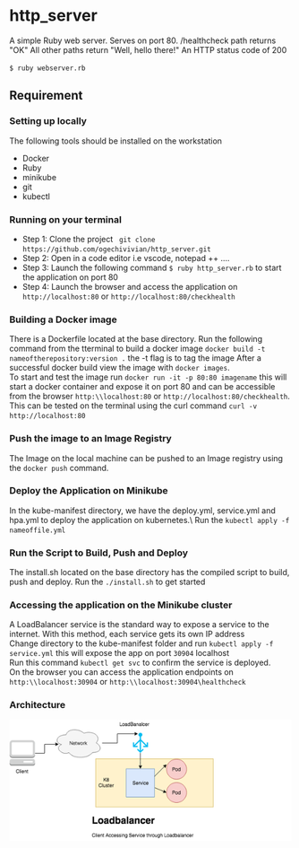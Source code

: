 # http_server
A simple Ruby web server.
Serves on port 80.
/healthcheck path returns "OK"
All other paths return "Well, hello there!"
An HTTP status code of 200

`$ ruby webserver.rb`

## Requirement
### Setting up locally 
The following tools should be installed on the workstation
* Docker
* Ruby
* minikube
* git
* kubectl

### Running on your terminal

* Step 1: Clone the project ` git clone https://github.com/ogechivivian/http_server.git`
* Step 2: Open in a code editor  i.e vscode, notepad ++ ....
* Step 3: Launch the following command ` $ ruby http_server.rb `  to start the application on port 80
* Step 4: Launch the browser and access the application on  `http://localhost:80` or `http://localhost:80/checkhealth`

### Building a Docker image
There is a Dockerfile located at the base directory. Run the following command from the tterminal to build a docker image `docker build -t nameoftherepository:version .` the -t flag is to tag the image 
After a successful docker build view the image with `docker images`.\
To start and test the image run `docker run -it -p 80:80 imagename` this will start a docker container and expose it on port 80 and can be accessible from the browser `http:\\localhost:80` or `http://localhost:80/checkhealth`. This can be tested on the terminal using the curl command `curl -v http://localhost:80`
### Push the image to an Image Registry
The Image on the local machine can be pushed to an Image registry using the `docker push` command.
### Deploy the Application on Minikube
In the kube-manifest directory, we have the deploy.yml, service.yml and hpa.yml to deploy the application on kubernetes.\ Run the `kubectl apply -f nameoffile.yml`

### Run the Script to Build, Push and Deploy 
The install.sh located on the base directory has the compiled script to build, push and deploy.
Run the `./install.sh` to get started

### Accessing the application on the Minikube cluster
A LoadBalancer service is the standard way to expose a service to the internet. With this method, each service gets its own IP address\
Change directory to the kube-manifest folder and run `kubectl apply -f service.yml` this will expose the app on port `30904` localhost\
Run this command `kubectl get svc` to confirm the service is deployed.\
On the browser you can access the application endpoints  on `http:\\localhost:30904` or `http:\\localhost:30904\healthcheck`


### Architecture 
<img src="./image.png">




